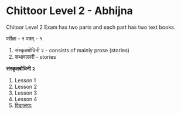 # Chittoor Level 2 - Abhijna

Chitoor Level 2 Exam has two parts and each part has two text books. 

परीक्षा - १ पत्रम् - १

1. संस्कृतबोधिनी २ - consists of mainly prose (stories)
1. कथावल्लरी - stories

**संस्कृतबोधिनी २**

1. Lesson 1
2. Lesson 2
3. Lesson 3
4. Lesson 4
5. [विद्यालयाः](sb_lesson5.html)